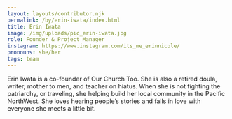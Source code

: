 ```yaml
---
layout: layouts/contributor.njk
permalink: /by/erin-iwata/index.html
title: Erin Iwata
image: /img/uploads/pic_erin-iwata.jpg
role: Founder & Project Manager
instagram: https://www.instagram.com/its_me_erinnicole/
pronouns: she/her
tags: team
---
```

Erin Iwata is a co-founder of Our Church Too. She is also a retired doula, writer, mother to men, and teacher on hiatus. When she is not fighting the patriarchy, or traveling, she helping build her local community in the Pacific NorthWest. She loves hearing people’s stories and falls in love with everyone she meets a little bit.
